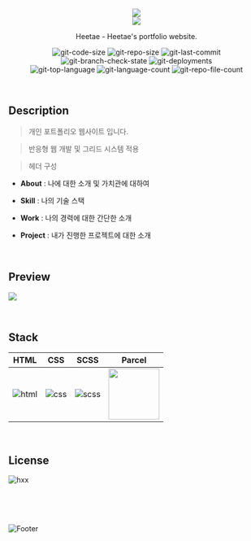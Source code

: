 <p align="center">
  <br>
  <img src="https://user-images.githubusercontent.com/79623316/177762683-bb7e8b80-31ae-4d0c-8ac5-2d771baf4eb6.svg">
  <br>
  <img src="https://user-images.githubusercontent.com/79623316/177762203-024671da-e675-41f5-bb2b-a53155eb8020.svg">
  <br>
</p>

<p align="center">
  Heetae - Heetae's portfolio website.
</p>

<p align="center">
  <img src="https://img.shields.io/github/languages/code-size/hxxtae/heetae?color=%23&logo=github" alt="git-code-size">
  <img src="https://img.shields.io/github/repo-size/hxxtae/heetae?color=%23&logo=github" alt="git-repo-size">
  <img src="https://img.shields.io/github/last-commit/hxxtae/heetae?color=%23e7e7e7&logo=github" alt="git-last-commit">
  <img src="https://img.shields.io/github/checks-status/hxxtae/heetae/main?label=main&logo=github" alt="git-branch-check-state">
  <img src="https://img.shields.io/github/deployments/hxxtae/heetae/heetae?logo=github&label=deploy-state" alt="git-deployments">
  <br>
  <img src="https://img.shields.io/github/languages/top/hxxtae/heetae?color=hotpink" alt="git-top-language">
  <img src="https://img.shields.io/github/languages/count/hxxtae/heetae" alt="git-language-count">
  <img src="https://img.shields.io/github/directory-file-count/hxxtae/heetae" alt="git-repo-file-count">
</p>

<br>

## Description

> 개인 포트폴리오 웹사이트 입니다.   

> 반응형 웹 개발 및 그리드 시스템 적용   

> 헤더 구성
  - **About** : 나에 대한 소개 및 가치관에 대하여

  - **Skill** : 나의 기술 스택

  - **Work** : 나의 경력에 대한 간단한 소개

  - **Project** : 내가 진행한 프로젝트에 대한 소개

<br>

## Preview

<p align="left">
  <img src="https://user-images.githubusercontent.com/79623316/178262740-c9e0dbd7-8712-40d8-958e-a005e26d3a02.png">
</p>

<br>

## Stack

| HTML    | CSS    | SCSS    | Parcel    |
| :-----: | :----: | :-----: | :-------: |
| ![html] | ![css] | ![scss] | <img src="https://parceljs.org/avatar.accb250e.png" style="width: 100px"> |

<br>

## License

![hxx](https://img.shields.io/github/license/hxxtae/heetae?color=%23fff)

[html]: https://user-images.githubusercontent.com/79623316/177504608-74a99b4c-d754-44a9-848d-6d83cf930b12.svg
[css]: https://user-images.githubusercontent.com/79623316/177504549-f4a06403-79bc-4a28-9910-98ed15b19d34.svg
[scss]: https://user-images.githubusercontent.com/79623316/177504474-68c4ec37-029f-49ea-ac37-680e7b882a33.svg
[parcel]: https://parceljs.org/avatar.accb250e.png

<br/>
<br/>
<br/>

![Footer](https://capsule-render.vercel.app/api?type=waving&color=e7e7e7&height=200&text=Hxxtae.&fontSize=14&fontAlign=93&fontAlignY=80&section=footer)